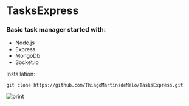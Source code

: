 # TasksExpress

### Basic task manager started with:

+ Node.js
+ Express
+ MongoDb
+ Socket.io

<p>Installation:</p>

```
git clone https://github.com/ThiagoMartinsdeMelo/TasksExpress.git
```

![print](https://goo.gl/Hyc4Ck)


